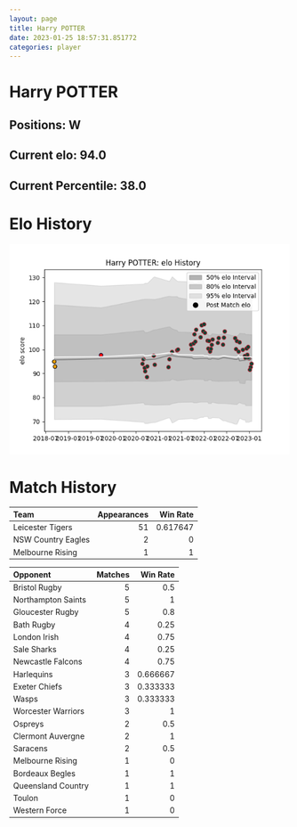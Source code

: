 ```yaml
---  
layout: page  
title: Harry POTTER  
date: 2023-01-25 18:57:31.851772  
categories: player  
---
```

# Harry POTTER

## Positions: W

## Current elo: 94.0

## Current Percentile: 38.0

# Elo History


![elo history](history_HarryPOTTER.png)
# Match History


| Team               |   Appearances |   Win Rate |
|:-------------------|--------------:|-----------:|
| Leicester Tigers   |            51 |   0.617647 |
| NSW Country Eagles |             2 |   0        |
| Melbourne Rising   |             1 |   1        |

| Opponent           |   Matches |   Win Rate |
|:-------------------|----------:|-----------:|
| Bristol Rugby      |         5 |   0.5      |
| Northampton Saints |         5 |   1        |
| Gloucester Rugby   |         5 |   0.8      |
| Bath Rugby         |         4 |   0.25     |
| London Irish       |         4 |   0.75     |
| Sale Sharks        |         4 |   0.25     |
| Newcastle Falcons  |         4 |   0.75     |
| Harlequins         |         3 |   0.666667 |
| Exeter Chiefs      |         3 |   0.333333 |
| Wasps              |         3 |   0.333333 |
| Worcester Warriors |         3 |   1        |
| Ospreys            |         2 |   0.5      |
| Clermont Auvergne  |         2 |   1        |
| Saracens           |         2 |   0.5      |
| Melbourne Rising   |         1 |   0        |
| Bordeaux Begles    |         1 |   1        |
| Queensland Country |         1 |   1        |
| Toulon             |         1 |   0        |
| Western Force      |         1 |   0        |
